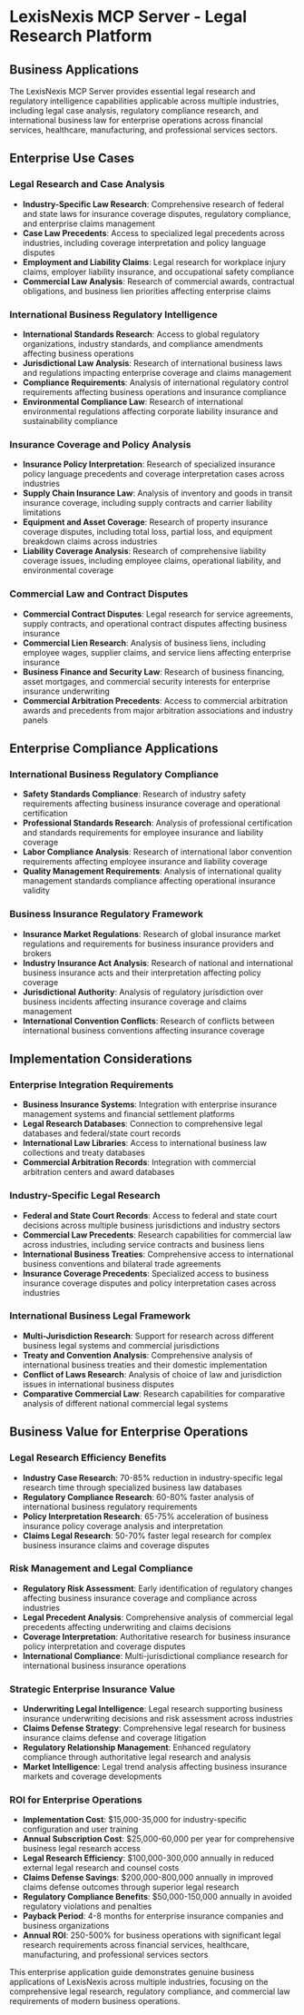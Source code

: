# LexisNexis MCP Server - Legal Research Platform

## Business Applications

The LexisNexis MCP Server provides essential legal research and regulatory intelligence capabilities applicable across multiple industries, including legal case analysis, regulatory compliance research, and international business law for enterprise operations across financial services, healthcare, manufacturing, and professional services sectors.

## Enterprise Use Cases

### Legal Research and Case Analysis

- **Industry-Specific Law Research**: Comprehensive research of federal and state laws for insurance coverage disputes, regulatory compliance, and enterprise claims management
- **Case Law Precedents**: Access to specialized legal precedents across industries, including coverage interpretation and policy language disputes
- **Employment and Liability Claims**: Legal research for workplace injury claims, employer liability insurance, and occupational safety compliance
- **Commercial Law Analysis**: Research of commercial awards, contractual obligations, and business lien priorities affecting enterprise claims

### International Business Regulatory Intelligence

- **International Standards Research**: Access to global regulatory organizations, industry standards, and compliance amendments affecting business operations
- **Jurisdictional Law Analysis**: Research of international business laws and regulations impacting enterprise coverage and claims management
- **Compliance Requirements**: Analysis of international regulatory control requirements affecting business operations and insurance compliance
- **Environmental Compliance Law**: Research of international environmental regulations affecting corporate liability insurance and sustainability compliance

### Insurance Coverage and Policy Analysis

- **Insurance Policy Interpretation**: Research of specialized insurance policy language precedents and coverage interpretation cases across industries
- **Supply Chain Insurance Law**: Analysis of inventory and goods in transit insurance coverage, including supply contracts and carrier liability limitations
- **Equipment and Asset Coverage**: Research of property insurance coverage disputes, including total loss, partial loss, and equipment breakdown claims across industries
- **Liability Coverage Analysis**: Research of comprehensive liability coverage issues, including employee claims, operational liability, and environmental coverage

### Commercial Law and Contract Disputes

- **Commercial Contract Disputes**: Legal research for service agreements, supply contracts, and operational contract disputes affecting business insurance
- **Commercial Lien Research**: Analysis of business liens, including employee wages, supplier claims, and service liens affecting enterprise insurance
- **Business Finance and Security Law**: Research of business financing, asset mortgages, and commercial security interests for enterprise insurance underwriting
- **Commercial Arbitration Precedents**: Access to commercial arbitration awards and precedents from major arbitration associations and industry panels

## Enterprise Compliance Applications

### International Business Regulatory Compliance

- **Safety Standards Compliance**: Research of industry safety requirements affecting business insurance coverage and operational certification
- **Professional Standards Research**: Analysis of professional certification and standards requirements for employee insurance and liability coverage
- **Labor Compliance Analysis**: Research of international labor convention requirements affecting employee insurance and liability coverage
- **Quality Management Requirements**: Analysis of international quality management standards compliance affecting operational insurance validity

### Business Insurance Regulatory Framework

- **Insurance Market Regulations**: Research of global insurance market regulations and requirements for business insurance providers and brokers
- **Industry Insurance Act Analysis**: Research of national and international business insurance acts and their interpretation affecting policy coverage
- **Jurisdictional Authority**: Analysis of regulatory jurisdiction over business incidents affecting insurance coverage and claims management
- **International Convention Conflicts**: Research of conflicts between international business conventions affecting insurance coverage

## Implementation Considerations

### Enterprise Integration Requirements

- **Business Insurance Systems**: Integration with enterprise insurance management systems and financial settlement platforms
- **Legal Research Databases**: Connection to comprehensive legal databases and federal/state court records
- **International Law Libraries**: Access to international business law collections and treaty databases
- **Commercial Arbitration Records**: Integration with commercial arbitration centers and award databases

### Industry-Specific Legal Research

- **Federal and State Court Records**: Access to federal and state court decisions across multiple business jurisdictions and industry sectors
- **Commercial Law Precedents**: Research capabilities for commercial law across industries, including service contracts and business liens
- **International Business Treaties**: Comprehensive access to international business conventions and bilateral trade agreements
- **Insurance Coverage Precedents**: Specialized access to business insurance coverage disputes and policy interpretation cases across industries

### International Business Legal Framework

- **Multi-Jurisdiction Research**: Support for research across different business legal systems and commercial jurisdictions
- **Treaty and Convention Analysis**: Comprehensive analysis of international business treaties and their domestic implementation
- **Conflict of Laws Research**: Analysis of choice of law and jurisdiction issues in international business disputes
- **Comparative Commercial Law**: Research capabilities for comparative analysis of different national commercial legal systems

## Business Value for Enterprise Operations

### Legal Research Efficiency Benefits

- **Industry Case Research**: 70-85% reduction in industry-specific legal research time through specialized business law databases
- **Regulatory Compliance Research**: 60-80% faster analysis of international business regulatory requirements
- **Policy Interpretation Research**: 65-75% acceleration of business insurance policy coverage analysis and interpretation
- **Claims Legal Research**: 50-70% faster legal research for complex business insurance claims and coverage disputes

### Risk Management and Legal Compliance

- **Regulatory Risk Assessment**: Early identification of regulatory changes affecting business insurance coverage and compliance across industries
- **Legal Precedent Analysis**: Comprehensive analysis of commercial legal precedents affecting underwriting and claims decisions
- **Coverage Interpretation**: Authoritative research for business insurance policy interpretation and coverage disputes
- **International Compliance**: Multi-jurisdictional compliance research for international business insurance operations

### Strategic Enterprise Insurance Value

- **Underwriting Legal Intelligence**: Legal research supporting business insurance underwriting decisions and risk assessment across industries
- **Claims Defense Strategy**: Comprehensive legal research for business insurance claims defense and coverage litigation
- **Regulatory Relationship Management**: Enhanced regulatory compliance through authoritative legal research and analysis
- **Market Intelligence**: Legal trend analysis affecting business insurance markets and coverage developments

### ROI for Enterprise Operations

- **Implementation Cost**: $15,000-35,000 for industry-specific configuration and user training
- **Annual Subscription Cost**: $25,000-60,000 per year for comprehensive business legal research access
- **Legal Research Efficiency**: $100,000-300,000 annually in reduced external legal research and counsel costs
- **Claims Defense Savings**: $200,000-800,000 annually in improved claims defense outcomes through superior legal research
- **Regulatory Compliance Benefits**: $50,000-150,000 annually in avoided regulatory violations and penalties
- **Payback Period**: 4-8 months for enterprise insurance companies and business organizations
- **Annual ROI**: 250-500% for business operations with significant legal research requirements across financial services, healthcare, manufacturing, and professional services sectors

This enterprise application guide demonstrates genuine business applications of LexisNexis across multiple industries, focusing on the comprehensive legal research, regulatory compliance, and commercial law requirements of modern business operations.